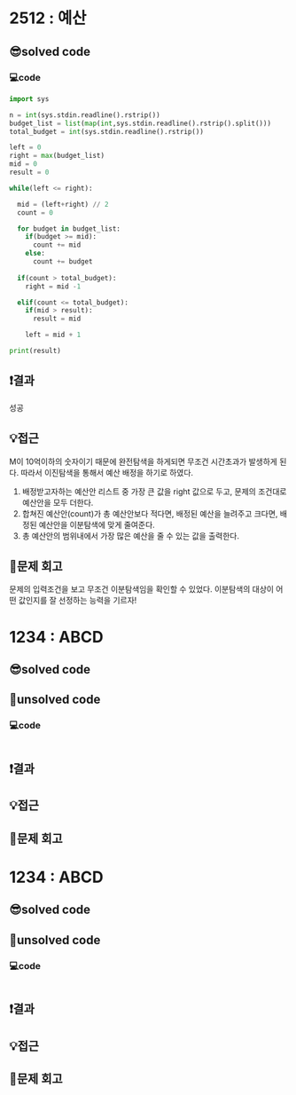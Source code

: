 # 2512 : 예산
## 😎solved code
### 💻code
```python
import sys

n = int(sys.stdin.readline().rstrip())
budget_list = list(map(int,sys.stdin.readline().rstrip().split()))
total_budget = int(sys.stdin.readline().rstrip())

left = 0
right = max(budget_list)
mid = 0
result = 0

while(left <= right):

  mid = (left+right) // 2
  count = 0

  for budget in budget_list:
    if(budget >= mid):
      count += mid
    else:
      count += budget
  
  if(count > total_budget):
    right = mid -1

  elif(count <= total_budget):
    if(mid > result):
      result = mid

    left = mid + 1

print(result)
  ```
## ❗️결과
성공
## 💡접근
M이 10억이하의 숫자이기 때문에 완전탐색을 하게되면 무조건 시간초과가 발생하게 된다. 따라서 이진탐색을 통해서 예산 배정을 하기로 하였다.
1. 배정받고자하는 예산안 리스트 중 가장 큰 값을 right 값으로 두고, 문제의 조건대로 예산안을 모두 더한다.
2. 합쳐진 예산안(count)가 총 예산안보다 적다면, 배정된 예산을 늘려주고 크다면, 배정된 예산안을 이분탐색에 맞게 줄여준다.
3. 총 예산안의 범위내에서 가장 많은 예산을 줄 수 있는 값을 출력한다.

## 🧐문제 회고
문제의 입력조건을 보고 무조건 이분탐색임을 확인할 수 있었다.
이분탐색의 대상이 어떤 값인지를 잘 선정하는 능력을 기르자!

# 1234 : ABCD
## 😎solved code
## 🥺unsolved code
### 💻code
```python

  ```
## ❗️결과

## 💡접근

## 🧐문제 회고

# 1234 : ABCD
## 😎solved code
## 🥺unsolved code
### 💻code
```python

  ```
## ❗️결과

## 💡접근

## 🧐문제 회고